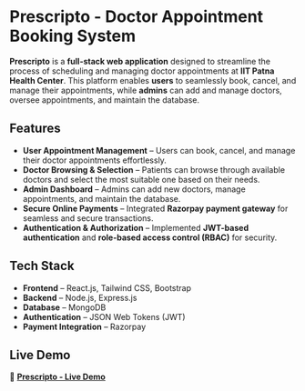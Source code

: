 # Prescripto - Doctor Appointment Booking System  

**Prescripto** is a **full-stack web application** designed to streamline the process of scheduling and managing doctor appointments at **IIT Patna Health Center**. This platform enables **users** to seamlessly book, cancel, and manage their appointments, while **admins** can add and manage doctors, oversee appointments, and maintain the database.  

## Features  

- **User Appointment Management** – Users can book, cancel, and manage their doctor appointments effortlessly.  
- **Doctor Browsing & Selection** – Patients can browse through available doctors and select the most suitable one based on their needs.  
- **Admin Dashboard** – Admins can add new doctors, manage appointments, and maintain the database.  
- **Secure Online Payments** – Integrated **Razorpay payment gateway** for seamless and secure transactions.  
- **Authentication & Authorization** – Implemented **JWT-based authentication** and **role-based access control (RBAC)** for security.  

## Tech Stack  

- **Frontend** – React.js, Tailwind CSS, Bootstrap  
- **Backend** – Node.js, Express.js  
- **Database** – MongoDB  
- **Authentication** – JSON Web Tokens (JWT)  
- **Payment Integration** – Razorpay  

## Live Demo  

🔗 **[Prescripto - Live Demo](https://doctor-appointment-frontend-6kbb.onrender.com/)**  
